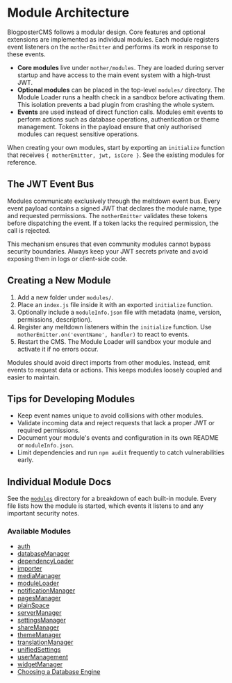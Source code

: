 # Module Architecture

BlogposterCMS follows a modular design. Core features and optional extensions are implemented as individual modules. Each module registers event listeners on the `motherEmitter` and performs its work in response to these events.

- **Core modules** live under `mother/modules`. They are loaded during server startup and have access to the main event system with a high-trust JWT.
- **Optional modules** can be placed in the top-level `modules/` directory. The Module Loader runs a health check in a sandbox before activating them. This isolation prevents a bad plugin from crashing the whole system.
- **Events** are used instead of direct function calls. Modules emit events to perform actions such as database operations, authentication or theme management. Tokens in the payload ensure that only authorised modules can request sensitive operations.

When creating your own modules, start by exporting an `initialize` function that receives `{ motherEmitter, jwt, isCore }`. See the existing modules for reference.

## The JWT Event Bus

Modules communicate exclusively through the meltdown event bus. Every event payload contains a signed JWT that declares the module name, type and requested permissions. The `motherEmitter` validates these tokens before dispatching the event. If a token lacks the required permission, the call is rejected.

This mechanism ensures that even community modules cannot bypass security boundaries. Always keep your JWT secrets private and avoid exposing them in logs or client-side code.

## Creating a New Module

1. Add a new folder under `modules/`.
2. Place an `index.js` file inside it with an exported `initialize` function.
3. Optionally include a `moduleInfo.json` file with metadata (name, version, permissions, description).
4. Register any meltdown listeners within the `initialize` function. Use `motherEmitter.on('eventName', handler)` to react to events.
5. Restart the CMS. The Module Loader will sandbox your module and activate it if no errors occur.

Modules should avoid direct imports from other modules. Instead, emit events to request data or actions. This keeps modules loosely coupled and easier to maintain.

## Tips for Developing Modules

- Keep event names unique to avoid collisions with other modules.
- Validate incoming data and reject requests that lack a proper JWT or required permissions.
- Document your module's events and configuration in its own README or `moduleInfo.json`.
- Limit dependencies and run `npm audit` frequently to catch vulnerabilities early.

## Individual Module Docs

See the [`modules`](modules) directory for a breakdown of each built-in module.
Every file lists how the module is started, which events it listens to and any
important security notes.

### Available Modules

- [auth](modules/auth.md)
- [databaseManager](modules/databaseManager.md)
- [dependencyLoader](modules/dependencyLoader.md)
- [importer](modules/importer.md)
- [mediaManager](modules/mediaManager.md)
- [moduleLoader](modules/moduleLoader.md)
- [notificationManager](modules/notificationManager.md)
- [pagesManager](modules/pagesManager.md)
- [plainSpace](modules/plainSpace.md)
- [serverManager](modules/serverManager.md)
- [settingsManager](modules/settingsManager.md)
- [shareManager](modules/shareManager.md)
- [themeManager](modules/themeManager.md)
- [translationManager](modules/translationManager.md)
- [unifiedSettings](modules/unifiedSettings.md)
- [userManagement](modules/userManagement.md)
- [widgetManager](modules/widgetManager.md)
- [Choosing a Database Engine](choosing_database_engine.md)
